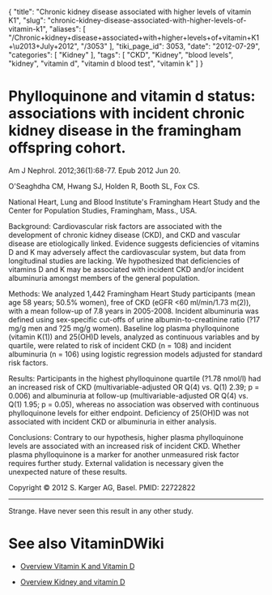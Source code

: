 {
    "title": "Chronic kidney disease associated with higher levels of vitamin K1",
    "slug": "chronic-kidney-disease-associated-with-higher-levels-of-vitamin-k1",
    "aliases": [
        "/Chronic+kidney+disease+associated+with+higher+levels+of+vitamin+K1+\u2013+July+2012",
        "/3053"
    ],
    "tiki_page_id": 3053,
    "date": "2012-07-29",
    "categories": [
        "Kidney"
    ],
    "tags": [
        "CKD",
        "Kidney",
        "blood levels",
        "kidney",
        "vitamin d",
        "vitamin d blood test",
        "vitamin k"
    ]
}


# Phylloquinone and vitamin d status: associations with incident chronic kidney disease in the framingham offspring cohort.

Am J Nephrol. 2012;36(1):68-77. Epub 2012 Jun 20.

O'Seaghdha CM, Hwang SJ, Holden R, Booth SL, Fox CS.

National Heart, Lung and Blood Institute's Framingham Heart Study and the Center for Population Studies, Framingham, Mass., USA.

Background: Cardiovascular risk factors are associated with the development of chronic kidney disease (CKD), and CKD and vascular disease are etiologically linked. Evidence suggests deficiencies of vitamins D and K may adversely affect the cardiovascular system, but data from longitudinal studies are lacking. We hypothesized that deficiencies of vitamins D and K may be associated with incident CKD and/or incident albuminuria amongst members of the general population. 

Methods: We analyzed 1,442 Framingham Heart Study participants (mean age 58 years; 50.5% women), free of CKD (eGFR <60 ml/min/1.73 m(2)), with a mean follow-up of 7.8 years in 2005-2008. Incident albuminuria was defined using sex-specific cut-offs of urine albumin-to-creatinine ratio (?17 mg/g men and ?25 mg/g women). Baseline log plasma phylloquinone (vitamin K(1)) and 25(OH)D levels, analyzed as continuous variables and by quartile, were related to risk of incident CKD (n = 108) and incident albuminuria (n = 106) using logistic regression models adjusted for standard risk factors. 

Results: Participants in the highest phylloquinone quartile (?1.78 nmol/l) had an increased risk of CKD (multivariable-adjusted OR Q(4) vs. Q(1) 2.39; p = 0.006) and albuminuria at follow-up (multivariable-adjusted OR Q(4) vs. Q(1) 1.95; p = 0.05), whereas no association was observed with continuous phylloquinone levels for either endpoint. Deficiency of 25(OH)D was not associated with incident CKD or albuminuria in either analysis. 

Conclusions: Contrary to our hypothesis, higher plasma phylloquinone levels are associated with an increased risk of incident CKD. Whether plasma phylloquinone is a marker for another unmeasured risk factor requires further study. External validation is necessary given the unexpected nature of these results.

Copyright © 2012 S. Karger AG, Basel. PMID: 22722822

- - - - - - - - - - - - - - - - - 

Strange. Have never seen this result in any other study.

# See also VitaminDWiki

* [Overview Vitamin K and Vitamin D](/posts/overview-vitamin-k-and-vitamin-d) 

* [Overview Kidney and vitamin D](/posts/overview-kidney-and-vitamin-d)